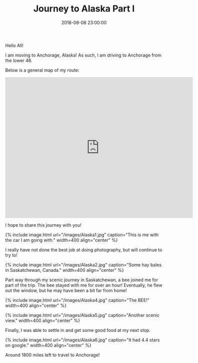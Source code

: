 ﻿---
layout: post
title:  "Journey to Alaska Part I"
date:   2018-08-08 23:00:00
categories: Alaska! Travel
---
Hello All!

I am moving to Anchorage, Alaska! As such, I am driving to Anchorage from the lower 48.

Below is a general map of my route:
<iframe src="https://www.google.com/maps/embed?pb=!1m64!1m12!1m3!1d20263295.77756331!2d-136.62316838507414!3d51.68643723699583!2m3!1f0!2f0!3f0!3m2!1i1024!2i768!4f13.1!4m49!3e0!4m5!1s0x880e2c3cd0f4cbed%3A0xafe0a6ad09c0c000!2sChicago%2C+IL!3m2!1d41.8781136!2d-87.6297982!4m5!1s0x52d0130b50e588d1%3A0xbece7efaccd8b57!2sJamestown%2C+ND!3m2!1d46.9105438!2d-98.7084357!4m5!1s0x53060433ceb2b525%3A0xb22e88709dd137e3!2sNorth+Battleford%2C+Saskatchewan%2C+Canada!3m2!1d52.7764752!2d-108.29745559999999!4m5!1s0x539249b23cd026b5%3A0x56ba966ece75ce0a!2sFort+Saint+John%2C+BC%2C+Canada!3m2!1d56.252423!2d-120.846409!4m5!1s0x53efc9ad360e04f9%3A0x9f5f1e9992eec374!2sToad+River+Lodge%2C+Alaska+Highway%2C+Toad+River%2C+BC%2C+Canada!3m2!1d58.847466999999995!2d-125.23287499999999!4m5!1s0x5154449880bc5381%3A0xe43db7ea64d0354b!2sWhitehorse%2C+YT%2C+Canada!3m2!1d60.721187099999995!2d-135.0568448!4m5!1s0x5148e3cbd4f5b5b7%3A0x4a8d7ab95cad1ffd!2sDawson%2C+YT%2C+Canada!3m2!1d64.06006959999999!2d-139.4320347!4m5!1s0x56c8917604b33f41%3A0x257dba5aa78468e3!2sAnchorage%2C+AK!3m2!1d61.2180556!2d-149.9002778!5e0!3m2!1sen!2sus!4v1533786112711" width="600" height="450" frameborder="0" style="border:0" allowfullscreen></iframe>

I hope to share this journey with  you!

{% include image.html url="/images/Alaska1.jpg" caption="This is me with the car I am going with." width=400 align="center" %}

I really have not done the best job at doing photography, but will continue to try to!

{% include image.html url="/images/Alaska2.jpg" caption="Some hay bales in Saskatchewan, Canada." width=400 align="center" %}

Part way through my scenic journey in Saskatchewan, a bee joined me for part of the trip. The bee stayed with me for over an hour! Eventually, he flew out the window, but he may have been a bit far from home!

{% include image.html url="/images/Alaska4.jpg" caption="The BEE!" width=400 align="center" %}

{% include image.html url="/images/Alaska5.jpg" caption="Another scenic view." width=400 align="center" %}

Finally, I was able to settle in and get some good food at my next stop.

{% include image.html url="/images/Alaska6.jpg" caption="It had 4.4 stars on google." width=400 align="center" %}


Around 1800 miles left to travel to Anchorage!




